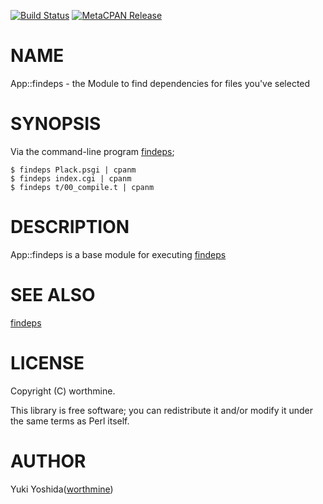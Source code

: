 [![Build Status](https://travis-ci.com/worthmine/App-findeps.svg?branch=master)](https://travis-ci.com/worthmine/App-findeps) [![MetaCPAN Release](https://badge.fury.io/pl/App-findeps.svg)](https://metacpan.org/release/App-findeps)
# NAME

App::findeps - the Module to find dependencies for files you've selected

# SYNOPSIS

Via the command-line program [findeps](https://metacpan.org/pod/findeps);

    $ findeps Plack.psgi | cpanm
    $ findeps index.cgi | cpanm
    $ findeps t/00_compile.t | cpanm

# DESCRIPTION

App::findeps is a base module for executing [findeps](https://metacpan.org/pod/findeps)

# SEE ALSO

[findeps](https://metacpan.org/pod/findeps)

# LICENSE

Copyright (C) worthmine.

This library is free software; you can redistribute it and/or modify
it under the same terms as Perl itself.

# AUTHOR

Yuki Yoshida([worthmine](https://github.com/worthmine))
